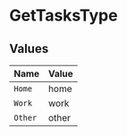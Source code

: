 # GetTasksType


## Values

| Name    | Value   |
| ------- | ------- |
| `Home`  | home    |
| `Work`  | work    |
| `Other` | other   |